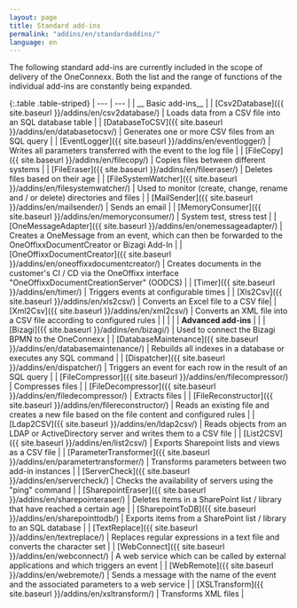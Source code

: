 ```yaml
---
layout: page
title: Standard add-ins
permalink: "addins/en/standardaddins/"
language: en
---
```

  
The following standard add-ins are currently included in the scope of delivery of the OneConnexx. Both the list and the range of functions of the individual add-ins are constantly being expanded.

{:.table .table-striped}
| --- | --- |
| __
Basic add-ins__ |
| [Csv2Database]({{ site.baseurl }}/addins/en/csv2database/) | Loads data from a CSV file into an SQL database table |
| [DatabaseToCSV]({{ site.baseurl }}/addins/en/databasetocsv/) | Generates one or more CSV files from an SQL query |
| [EventLogger]({{ site.baseurl }}/addins/en/eventlogger/) | Writes all parameters transferred with the event to the log file |
| [FileCopy]({{ site.baseurl }}/addins/en/filecopy/) | Copies files between different systems |
| [FileEraser]({{ site.baseurl }}/addins/en/fileeraser/) | Deletes files based on their age |
| [FileSystemWatcher]({{ site.baseurl }}/addins/en/filesystemwatcher/) | Used to monitor (create, change, rename and / or delete) directories and files |
| [MailSender]({{ site.baseurl }}/addins/en/mailsender/) | Sends an email |
| [MemoryConsumer]({{ site.baseurl }}/addins/en/memoryconsumer/) | System test, stress test |
| [OneMessageAdapter]({{ site.baseurl }}/addins/en/onemessageadapter/) | Creates a OneMessage from an event, which can then be forwarded to the OneOffixxDocumentCreator or Bizagi Add-In |
| [OneOffixxDocumentCreator]({{ site.baseurl }}/addins/en/oneoffixxdocumentcreator/) | Creates documents in the customer's CI / CD via the OneOffixx interface "OneOffixxDocumentCreationServer" (OODCS) |
| [Timer]({{ site.baseurl }}/addins/en/timer/) | 	Triggers events at configurable times |
| [Xls2Csv]({{ site.baseurl }}/addins/en/xls2csv/) | Converts an Excel file to a CSV file|
| [Xml2Csv]({{ site.baseurl }}/addins/en/xml2csv/) | Converts an XML file into a CSV file according to configured rules |
| | |
| __Advanced add-ins__ | |
| [Bizagi]({{ site.baseurl }}/addins/en/bizagi/) | Used to connect the Bizagi BPMN to the OneConnexx |
| [DatabaseMaintenance]({{ site.baseurl }}/addins/en/databasemaintenance/) | Rebuilds all indexes in a database or executes any SQL command |
| [Dispatcher]({{ site.baseurl }}/addins/en/dispatcher/) | Triggers an event for each row in the result of an SQL query |
| [FileCompressor]({{ site.baseurl }}/addins/en/filecompressor/) | Compresses files |
| [FileDecompressor]({{ site.baseurl }}/addins/en/filedecompressor/) | 	Extracts files |
| [FileReconstructor]({{ site.baseurl }}/addins/en/filereconstructor/) | Reads an existing file and creates a new file based on the file content and configured rules |
| [Ldap2CSV]({{ site.baseurl }}/addins/en/ldap2csv/) | 	Reads objects from an LDAP or ActiveDirectory server and writes them to a CSV file |
| [List2CSV]({{ site.baseurl }}/addins/en/list2csv/) | Exports Sharepoint lists and views as a CSV file |
| [ParameterTransformer]({{ site.baseurl }}/addins/en/parametertransformer/) | Transforms parameters between two add-in instances |
| [ServerCheck]({{ site.baseurl }}/addins/en/servercheck/) | 	Checks the availability of servers using the "ping" command |
| [SharepointEraser]({{ site.baseurl }}/addins/en/sharepointeraser/) | 	Deletes items in a SharePoint list / library that have reached a certain age |
| [SharepointToDB]({{ site.baseurl }}/addins/en/sharepointtodb/) | Exports items from a SharePoint list / library to an SQL database |
| [TextReplace]({{ site.baseurl }}/addins/en/textreplace/) | Replaces regular expressions in a text file and converts the character set |
| [WebConnect]({{ site.baseurl }}/addins/en/webconnect/) | 	A web service which can be called by external applications and which triggers an event |
| [WebRemote]({{ site.baseurl }}/addins/en/webremote/) | Sends a message with the name of the event and the associated parameters to a web service |
| [XSLTransform]({{ site.baseurl }}/addins/en/xsltransform/) | 	Transforms XML files |

